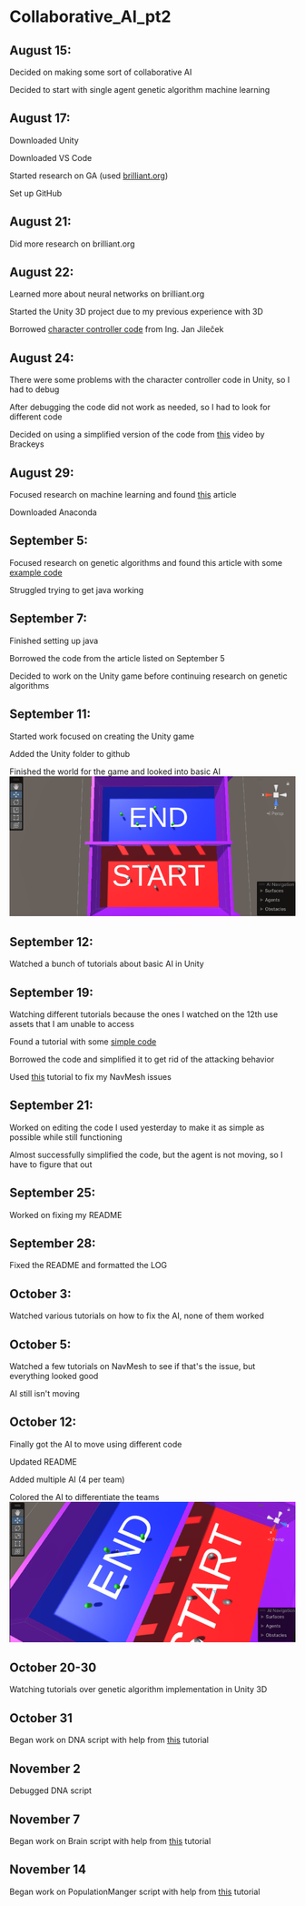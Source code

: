 # Collaborative_AI_pt2

## August 15:
Decided on making some sort of collaborative AI

Decided to start with single agent genetic algorithm machine learning

## August 17:
Downloaded Unity

Downloaded VS Code

Started research on GA (used [brilliant.org](https://brilliant.org/courses/intro-neural-networks/introduction-65/))

Set up GitHub

## August 21: 
Did more research on brilliant.org

## August 22:
Learned more about neural networks on brilliant.org

Started the Unity 3D project due to my previous experience with 3D

Borrowed [character controller code](https://itnext.io/how-to-write-a-simple-3d-character-controller-in-unity-1a07b954a4ca) from Ing. Jan Jileček

## August 24: 
There were some problems with the character controller code in Unity, so I had to debug

After debugging the code did not work as needed, so I had to look for different code

Decided on using a simplified version of the code from [this](https://www.youtube.com/watch?v=4HpC--2iowE) video by Brackeys 

## August 29:
Focused research on machine learning and found [this](https://machinelearningmastery.com/machine-learning-in-python-step-by-step/) article

Downloaded Anaconda

## September 5:
Focused research on genetic algorithms and found this article with some [example code](https://towardsdatascience.com/introduction-to-genetic-algorithms-including-example-code-e396e98d8bf3)

Struggled trying to get java working

## September 7:
Finished setting up java

Borrowed the code from the article listed on September 5 

Decided to work on the Unity game before continuing research on genetic algorithms

## September 11:
Started work focused on creating the Unity game

Added the Unity folder to github

Finished the world for the game and looked into basic AI
![Image of the Unity World](https://github.com/DakotaRo/Collaborative_AI_attempt2/blob/main/images/Unity%20World%20Overview.png)

## September 12:
Watched a bunch of tutorials about basic AI in Unity

## September 19:
Watching different tutorials because the ones I watched on the 12th use assets that I am unable to access

Found a tutorial with some [simple code](https://www.youtube.com/watch?v=UjkSFoLxesw)

Borrowed the code and simplified it to get rid of the attacking behavior

Used [this](https://www.youtube.com/watch?v=mJu-zdZ9dyE) tutorial to fix my NavMesh issues

## September 21:
Worked on editing the code I used yesterday to make it as simple as possible while still functioning

Almost successfully simplified the code, but the agent is not moving, so I have to figure that out

## September 25:
Worked on fixing my README

## September 28:
Fixed the README and formatted the LOG

## October 3:
Watched various tutorials on how to fix the AI, none of them worked

## October 5:
Watched a few tutorials on NavMesh to see if that's the issue, but everything looked good

AI still isn't moving

## October 12:
Finally got the AI to move using different code

Updated README

Added multiple AI (4 per team)

Colored the AI to differentiate the teams
![Colored AI Image](https://github.com/DakotaRo/Collaborative_AI_attempt2/blob/main/images/Colored%20AI%20Image.png)

## October 20-30
Watching tutorials over genetic algorithm implementation in Unity 3D

## October 31
Began work on DNA script with help from [this](https://www.youtube.com/watch?v=ph2cA_JSLt8) tutorial

## November 2
Debugged DNA script

## November 7
Began work on Brain script with help from [this](https://www.youtube.com/watch?v=OC0bbQ8Z7Rw) tutorial

## November 14
Began work on PopulationManger script with help from [this](https://www.youtube.com/watch?v=74lO_EsYO24&t=9s) tutorial